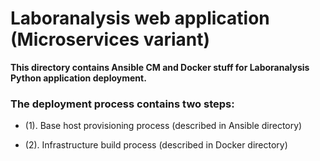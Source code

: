 # Laboranalysis web application (Microservices variant)
**This directory contains Ansible CM and Docker stuff for Laboranalysis Python application deployment.**

### The deployment process contains two steps:

* (1). Base host provisioning process (described in Ansible directory)

* (2). Infrastructure build process (described in Docker directory)
